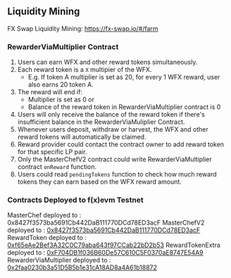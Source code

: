 ## Liquidity Mining

FX Swap Liquidity Mining: https://fx-swap.io/#/farm

### RewarderViaMultiplier Contract
1. Users can earn WFX and other reward tokens simultaneously.
2. Each reward token is a `X` multipier of the WFX.
    - E.g. If token A multiplier is set as 20, for every 1 WFX reward, user also earns 20 token A.
3. The reward will end if:
    - Multiplier is set as 0 or 
    - Balance of the reward token in RewarderViaMultiplier contract is 0
4. Users will only receive the balance of the reward token if there's insufficient balance in the RewarderViaMuliplier Contract.
5. Whenever users deposit, withdraw or harvest, the WFX and other reward tokens will automatically be claimed.
6. Reward provider could contact the contract owner to add reward token for that specific LP pair.
7. Only the MasterChefV2 contract could write RewarderViaMultiplier contract `onReward` function.
8. Users could read `pendingTokens` function to check how much reward tokens they can earn based on the WFX reward amount.

### Contracts Deployed to f(x)evm Testnet
MasterChef deployed to : 0x8427f3573ba5691Cb442DaB111770DCd78ED3acF
MasterChefV2 deployed to : [0x8427f3573ba5691Cb442DaB111770DCd78ED3acF](https://testnet-explorer.functionx.io/evm/address/0x8427f3573ba5691Cb442DaB111770DCd78ED3acF)
RewardToken deployed to : [0xf65eAe2Bef3A32C0C79aba643f97CCab22bD2b53](https://testnet-explorer.functionx.io/evm/address/0xf65eAe2Bef3A32C0C79aba643f97CCab22bD2b53)
RewardTokenExtra deployed to : [0xF704DB1f036B60De57C610C5F0370aE8747E54A9](https://testnet-explorer.functionx.io/evm/address/0xF704DB1f036B60De57C610C5F0370aE8747E54A9)
RewarderViaMultiplier deployed to : [0x2faa0230b3a51D5B5b1e31cA18AD8a4A61b18872](https://testnet-explorer.functionx.io/evm/address/0x2faa0230b3a51D5B5b1e31cA18AD8a4A61b18872)
